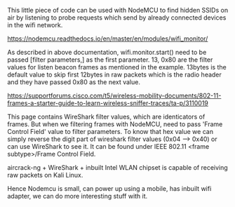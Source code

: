 This little piece of code can be used with NodeMCU to find hidden SSIDs on air by listening to probe requests which send by already connected devices in the wifi network.

https://nodemcu.readthedocs.io/en/master/en/modules/wifi_monitor/ 

As described in above documentation, wifi.monitor.start() need to be passed [filter parameters,] as the first parameter. 
13, 0x80 are the filter values for listen beacon frames as mentioned in the example. 
13bytes is the default value to skip first 12bytes in raw packets which is the radio header and they have passed 0x80 as the next value.

https://supportforums.cisco.com/t5/wireless-mobility-documents/802-11-frames-a-starter-guide-to-learn-wireless-sniffer-traces/ta-p/3110019

This page contains WireShark filter values, which are identicators of frames. But when we filtering frames with
NodeMCU, need to pass 'Frame Control Field' value to filter parameters. To know that hex value we can simply reverse the digit part of wireshark filter values (0x04 --> 0x40) or can use WireShark to see it. 
It can be found under IEEE 802.11 &lt;frame subtype&gt;/Frame Control Field.

aircrack-ng + WireShark + inbuilt Intel WLAN chipset is capable of receiving raw packets on Kali Linux.

Hence Nodemcu is small, can power up using a mobile, has inbuilt wifi adapter, we can do more interesting stuff with it.
